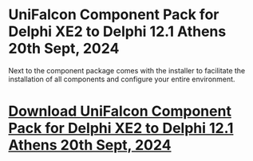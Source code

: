 # UniFalcon Component Pack for Delphi XE2 to Delphi 12.1 Athens 20th Sept, 2024

Next to the component package comes with the installer to facilitate the installation of all components and configure your entire environment.

# [Download UniFalcon Component Pack for Delphi XE2 to Delphi 12.1 Athens 20th Sept, 2024](https://developer.team/delphi/35065-unifalcon-component-pack-for-delphi-xe2-to-delphi-121-athens-20th-sept-2024.html)
